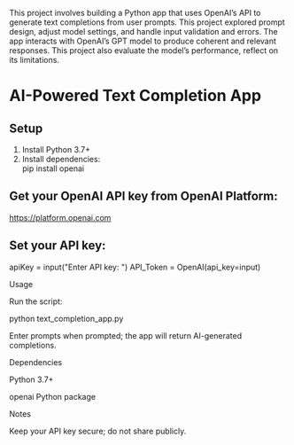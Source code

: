 This project involves building a Python app that uses OpenAI’s API to generate text completions from user prompts. This project explored prompt design, adjust model settings, and handle input validation and errors. The app interacts with OpenAI’s GPT model to produce coherent and relevant responses. This project also evaluate the model’s performance, reflect on its limitations.

# AI-Powered Text Completion App

## Setup  
1. Install Python 3.7+  
2. Install dependencies:  
   pip install openai

## Get your OpenAI API key from OpenAI Platform:
https://platform.openai.com
   
## Set your API key:
apiKey = input("Enter API key: ")
API_Token = OpenAI(api_key=input)

Usage

Run the script:

python text_completion_app.py

Enter prompts when prompted; the app will return AI-generated completions.

Dependencies

Python 3.7+

openai Python package

Notes

Keep your API key secure; do not share publicly.
